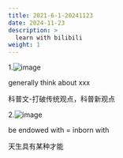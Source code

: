 ```yaml
---
title: 2021-6-1-20241123
date: 2024-11-23
description: >
  learn with bilibili
weight: 1
---
```





1.![image](https://github.com/user-attachments/assets/f048ea46-2ea2-4116-b42b-90e6dfa58c91)

generally think about xxx

科普文-打破传统观点，科普新观点

2.![image](https://github.com/user-attachments/assets/eee9b8f6-d33c-4f99-a22c-f50428d76648)

be endowed with = inborn with 

天生具有某种才能

